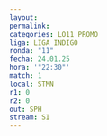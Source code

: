 ```yaml
---
layout: 
permalink: 
categories: LO11 PROMO
liga: LIGA INDIGO
ronda: "11"
fecha: 24.01.25
hora: '"22:30"'
match: 1
local: STMN
r1: 0
r2: 0
out: SPH
stream: SI
---
```

